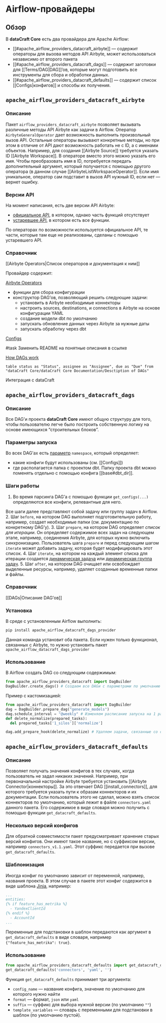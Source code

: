 
# Airflow-провайдеры
## Обзор
В **dataCraft Core** есть два провайдера для Apache Airflow:
- [[#apache_airflow_providers_datacraft_airbyte]] — содержит операторы для вызова методов API Airbyte, может использоваться независимо от второго пакета
- [[#apache_airflow_providers_datacraft_dags]] — содержит заготовки для [[Terms/DAG|DAG]]’ов, которые могут подготовить все инструменты для сбора и обработки данных.
- [[#apache_airflow_providers_datacraft_defaults]] — содержит список [[Configs|конфигов]] и способы их получения.
## `apache_airflow_providers_datacraft_airbyte`
### Описание
Пакет `airflow_providers_datacraft_airbyte` позволяет вызывать различные методы API Airbyte как задачи в Airflow. Оператор `AirbyteGeneralOperator` дает возможность выполнить произвольный вызов API. Остальные операторы вызывают конкретные методы, но при этом в отличие от API дают возможность работать не с ID, а с именами объектов. Например, для создания [[Airbyte Source]] требуется указать ID [[Airbyte Workspace]]. В операторе вместо этого можно указать его имя. Чтобы преобразовать имя в ID, потребуется передать дополнительный аргумент, который получается с помощью другого оператора (в данном случае [[AirbyteListWorkspaceOperator]]. Если имя уникальное, оператор сам подставит в вызов API нужный ID, если нет — вернет ошибку.
### Версии API
На момент написания, есть две версии API Airbyte:
- [официальное API](https://reference.airbyte.com/reference/getting-started), в котором, однако часть функций отсутствует
- [устаревшее API](https://airbyte-public-api-docs.s3.us-east-2.amazonaws.com/rapidoc-api-docs.html), в котором есть все функции.

По операторах по возможности используется официальное API, те части, которые там еще не реализованы, сделаны с помощью устаревшего API.
### Справочник
[[Airbyte Operators|Список операторов и документация к ним]]


Провайдер содержит:

[Airbyte Operators](Airbyte%20Operators.md)

- функции для сбора конфигурации
- конструктор DAG’ов, позволяющий решить следующие задачи:
    - установить в Airbyte необходимые коннекторы
    - настроить sources, destinations, и connections в Airbyte на основе конфигурации YAML
    - создание модели dbt по умолчанию
    - запускать обновление данных через Airbyte за нужные даты
    - запускать обработку через dbt

[Configs](Configs.md)

#task Заменить README на понятные описания в ссылке

[How DAGs work](How%20DAGs%20work.md)
```dataview
table status as "Status", assignee as "Assignee", due as "Due" from "dataCraft Core/dataCraft Core Documentation/Desctiption of DAGs"
```

Интеграция с dataCraft

## `apache_airflow_providers_datacraft_dags`
### Описание
Все DAG’и проекта **dataCraft Core** имеют общую структуру для того, чтобы пользователю легче было построить собственную логику на основе имеющихся “строительных блоков”. 
### Параметры запуска
Во всех DAG’ах есть [параметр](https://airflow.apache.org/docs/apache-airflow/stable/core-concepts/params.html) `namespace`, который определяет:
- какие конфиги будут использованы (см. [[Configs]])
- где располагается папка с проектом dbt.
Папку проекта dbt можно поменять отдельно с помощью конфига [[base#dbt_dir]].
### Шаги работы
1. Во время парсинга DAG’а с помощью функции `get_configs(...)` определяются все конфиги, релевантные для него.

Все шаги далее представляют собой задачу или группу задач в Airflow.
2. Шаг `before`, на котором DAG выполняет подготовительную работу, например, создает необходимые папки (см. документацию по конкретному DAG’у).
3. Шаг `prepare`, на котором DAG определяет *список для итерации*. Он определяет содержимое всех задач на следующем этапе, например, соединения Airbyte, для которых нужно включить синхронизацию. Пользователь шага `prepare` и перед следующим шагом `iterate` может добавить задачу, которая будет модифицировать этот список.
4. Шаг `iterate`, на котором на каждый элемент списка для итерации создается [динамическая задача](https://airflow.apache.org/docs/apache-airflow/stable/authoring-and-scheduling/dynamic-task-mapping.html) или [динамическая группа задач](https://airflow.apache.org/docs/apache-airflow/stable/authoring-and-scheduling/dynamic-task-mapping.html).
5. Шаг `after`, на котором DAG очищает или освобождает выделенные ресурсы, например, удаляет созданные временные папки и файлы.
### Справочник
[[DAGs|Описание DAG’ов]]
### Установка

В среде с установленным Airflow выполнить:

```bash
pip install apache_airflow_datacraft_dags_provider
```

Данная команда установит оба пакета. Если нужен только функционал, связанных с Airbyte, то нужно установить пакет `apache_airflow_datacraft_dags_provider`
### Использование
В Airflow создать DAG со следующим содержимым:

```python
from apache_airflow_providers_datacraft import DagBuilder
DagBuilder.create_dags() # Создаем все DAGи с параметрами по умолчанию
```

Пример с кастомизацией:
```python
from apache_airflow_providers_datacraft import DagBuilder
dag = DagBuilder.prepare_dag("generate_models")
dag.schedule_interval = "@weekly" # Изменяем расписание запуска на 1 раз в неделю
def delete_normalize(prepared_tasks):
  del prepared_tasks['1_silos']['normalize']

dag.add_prepare_hook(delete_normalize) # Удаляем задачи, связанные со слоем normalize
```
## `apache_airflow_providers_datacraft_defaults`
### Описание
Позволяет получать значения конфигов в тех случаях, когда пользователь не задал никаких значений. Например, при первоначальной настройке Airbyte требуется установить [[Airbyte Connector|коннекторы]]. За это отвечает DAG [[install_connectors]], для которого требуется указать пути к образам коннекторов и их документации. Если пользователь этого не сделал, можно взять список коннекторов по умолчанию, который лежит в файле `connectors.yaml` данного пакета. Его содержимое в виде словаря можно получить с помощью функции `get_datacraft_defaults`.
### Несколько версий конфигов
Для обратной совместимости пакет предусматривает хранение старых версий конфигов. Они имеют такое название, но с суффиксом версии, например `connectors_v1.1.yaml`. Этот суффикс передается при вызове `get_datacraft_defaults`.
### Шаблонизация
Иногда конфиг по умолчанию зависит от переменной, например, названия проекта. В этом случае в пакете этот конфиг содержится в виде шаблона [Jinja](https://jinja.palletsprojects.com/en/3.1.x/), например:
```yaml
...
entities:
{% if feature_has_metrika %}
  - YandexClientId
{% endif %}
  - AccountId
...
```
Переменные для подстановки в шаблон передаются как аргумент в `get_datacraft_defaults` в виде словаря, например `{"feature_has_metrika": true}`.
### Использование
```python
from apache_airflow_providers_datacraft_defaults import get_datacraft_defaults
get_datacraft_defaults('connectors', 'yaml', '')
```
Функция `get_datacraft_defaults` принимает три аргумента:
- `config_name` — название конфига, значение по умолчанию для которого  нужно найти
- `format` — формат, `json` или `yaml`
- `suffix` — суффикс для выбора нужной версии (по умолчанию `""`)
- `template_variables` — словарь с переменными для подстановки в шаблон (по умолчанию пустой).
